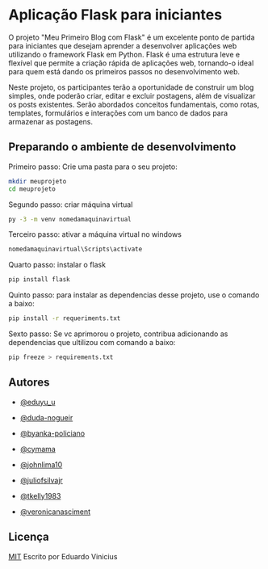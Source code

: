 
# Aplicação Flask para iniciantes

O projeto "Meu Primeiro Blog com Flask" é um excelente ponto de partida para iniciantes que desejam aprender a desenvolver aplicações web utilizando o framework Flask em Python. Flask é uma estrutura leve e flexível que permite a criação rápida de aplicações web, tornando-o ideal para quem está dando os primeiros passos no desenvolvimento web.

Neste projeto, os participantes terão a oportunidade de construir um blog simples, onde poderão criar, editar e excluir postagens, além de visualizar os posts existentes. Serão abordados conceitos fundamentais, como rotas, templates, formulários e interações com um banco de dados para armazenar as postagens.


## Preparando o ambiente de desenvolvimento

Primeiro passo:
Crie uma pasta para o seu projeto:
```bash
mkdir meuprojeto
cd meuprojeto
```
Segundo passo: criar máquina virtual
```bash
py -3 -m venv nomedamaquinavirtual
```
Terceiro passo: ativar a máquina virtual no windows
```bash
nomedamaquinavirtual\Scripts\activate
```
Quarto passo: instalar o flask
```bash
pip install flask
```
Quinto passo: para instalar as dependencias desse projeto, use o comando a baixo:
```bash
pip install -r requeriments.txt
```
Sexto passo: Se vc aprimorou o projeto, contribua adicionando as dependencias que ultilizou com  comando a baixo:
```bash
pip freeze > requirements.txt
```
## Autores

- [@eduyu_u](https://www.github.com/valtemirp)
- [@duda-nogueir](https://www.github.com/duda-nogueir)

- [@byanka-policiano](https://www.github.com/byanka-policiano)

- [@cymama](https://www.github.com/cymama)

- [@johnlima10](https://www.github.com/johnlima10)

- [@juliofsilvajr](https://www.github.com/juliofsilvajr)

- [@tkelly1983](https://www.github.com/tkelly1983)

- [@veronicanasciment](https://www.github.com/veronicanasciment)
## Licença

[MIT](https://choosealicense.com/licenses/mit/)
Escrito por Eduardo Vinicius

